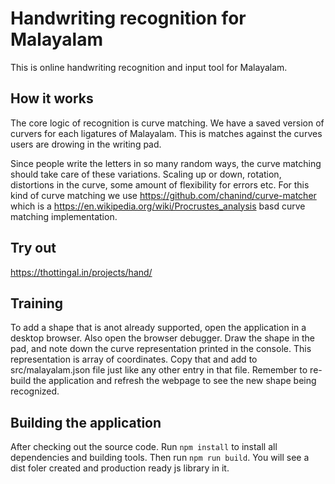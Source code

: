 Handwriting recognition for Malayalam
=====================================

This is online handwriting recognition and input tool for Malayalam.

How it works
------------
The core logic of recognition is curve matching. We have a saved version of curvers for each ligatures of Malayalam. This is matches against the curves users are drowing in the writing pad.

Since people write the letters in so many random ways, the curve matching should take care of these variations. Scaling up or down, rotation, distortions in the curve, some amount of flexibility for errors etc. For this kind of curve matching we use https://github.com/chanind/curve-matcher which is a https://en.wikipedia.org/wiki/Procrustes_analysis basd curve matching implementation.

Try out
-------

https://thottingal.in/projects/hand/

Training
--------

To add a shape that is anot already supported, open the application in a desktop browser. Also open the browser debugger. Draw the shape in the pad, and note down the curve representation printed in the console. This representation is array of coordinates. Copy that and add to src/malayalam.json file just like any other entry in that file. Remember to re-build the application and refresh the webpage to see the new shape being recognized.

Building the application
------------------------

After checking out the source code. Run `npm install` to install all dependencies and building tools. Then run `npm run build`. You will see a dist foler created and production ready js library in it.
